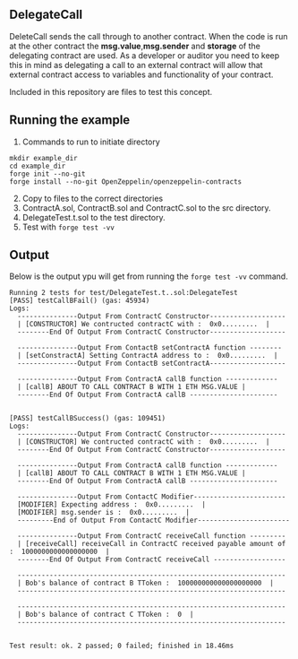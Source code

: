 ## DelegateCall
DeleteCall sends the call through to another contract. When the code is run at the other contract the **msg.value**,**msg.sender** and **storage** of the delegating contract are used.
As a developer or auditor you need to keep this in mind as delegating a call to an external contract will allow that external contract access to variables and functionality of your contract.

Included in this repository are files to test this concept.

## Running the example
1. Commands to run to initiate directory
```
mkdir example_dir
cd example_dir
forge init --no-git
forge install --no-git OpenZeppelin/openzeppelin-contracts
```
2. Copy to files to the correct directories
3. ContractA.sol, ContractB.sol and ContractC.sol to the src directory.
4. DelegateTest.t.sol to the test directory.
5. Test with ```forge test -vv```

## Output
Below is the output ypu will get from running the `forge test -vv` command.

```text
Running 2 tests for test/DelegateTest.t..sol:DelegateTest
[PASS] testCallBFail() (gas: 45934)
Logs:
  ---------------Output From ContractC Constructor-------------------
  | [CONSTRUCTOR] We contructed contractC with :  0x0.........  | 
  --------End Of Output From ContractC Constructor-------------------
  
  ---------------Output From ContactB setContractA function --------
  | [setConstractA] Setting ContractA address to :  0x0.........  |
  ---------------Output From ContactB setContractA-------------------
  
  ---------------Output From ContractA callB function -------------
  | [callB] ABOUT TO CALL CONTRACT B WITH 1 ETH MSG.VALUE |
  --------End Of Output From ContractA callB ----------------------
  

[PASS] testCallBSuccess() (gas: 109451)
Logs:
  ---------------Output From ContractC Constructor-------------------
  | [CONSTRUCTOR] We contructed contractC with :  0x0.........  | 
  --------End Of Output From ContractC Constructor-------------------
  
  ---------------Output From ContractA callB function -------------
  | [callB] ABOUT TO CALL CONTRACT B WITH 1 ETH MSG.VALUE |
  --------End Of Output From ContractA callB ----------------------
  
  ---------------Output From ContactC Modifier-----------------------
  [MODIFIER] Expecting address :  0x0.........  | 
  [MODIFIER] msg.sender is :  0x0.........  | 
  ---------End of Output From ContactC Modifier-----------------------
  
  ---------------Output From ContractC receiveCall function ---------
  | [receiveCall] receiveCall in ContractC received payable amount of :  1000000000000000000  |
  --------End Of Output From ContractC receiveCall ------------------
  
  -------------------------------------------------------------------
  | Bob's balance of contract B TToken :  100000000000000000000  |
  -------------------------------------------------------------------
  
  -------------------------------------------------------------------
  | Bob's balance of contract C TToken :  0  |
  -------------------------------------------------------------------
  

Test result: ok. 2 passed; 0 failed; finished in 18.46ms
```
